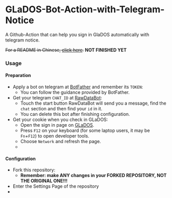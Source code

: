 # GLaDOS-Bot-Action-with-Telegram-Notice

 A Github-Action that can help you sign in GlaDOS automatically with telegram notice.  
 
 ~~For a README in Chinese, [click here](https://blog.fhyq-dhy.cloud/index.php/tg_bot/44.html).~~ **NOT FINISHED YET**
 
### Usage
#### Preparation
 - Apply a bot on telegram at [BotFather](https://t.me/BotFather) and remember its `TOKEN`:
    - You can follow the guidance provided by BotFather.
 - Get your telegram `CHAT_ID` at [RawDataBot](https://t.me/RawDataBot):
    - Touch the start button RawDataBot will send you a message, find the `chat` section and then find your `id` in it.
    - You can delete this bot after finishing configuration.
 - Get your cookie when you check in GLaDOS:
    - Open the sign in page on [GLaDOS](https://glados.one/console/checkin).
    - Press `F12` on your keyboard (for some laptop users, it may be `Fn`+`F12`) to open developer tools.
    - Choose `Network` and refresh the page.
    - 
#### Configuration
 - Fork this repository:
    - **Remember: make ANY changes in your FORKED REPOSITORY, NOT THE ORIGINAL ONE!!!**
 - Enter the Settings Page of the repository
 - 
